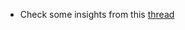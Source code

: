* Check some insights from this [thread](https://stackoverflow.com/questions/5127838/where-does-php-store-the-error-log-php5-apache-fastcgi-cpanel)